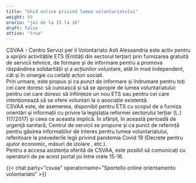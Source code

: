 ```yaml
---
title: "Ghid online privind lumea voluntariatului"
weight: 50
orario: "joi de la 15 la 16"
draft: false
attivo: "true"
---
```


CSVAA - Centro Servizi per il Volontariato Asti Alessandria este activ pentru a sprijini activitățile ETS (Entități din sectorul terțiar) prin furnizarea gratuită de servicii tehnice, de formare și de informare pentru a promova răspândirea solidarității și a acțiunilor voluntare, atât în ​​mod independent, cât și în sinergie cu ceilalți actori sociali.  
Prin urmare, este propus și ca punct de informare și îndrumare pentru toți cei care doresc să cunoască și să se apropie de lumea voluntariatului: pentru cei care doresc să înființeze un nou ETS sau pentru cei care intenționează să se ofere voluntari la o asociație existentă.  
CSVAA este, de asemenea, disponibil pentru ETS cu scopul de a furniza orientări și informații cu privire la legislația reformei sectorului terțiar (L.) 117/2017) și ceea ce aceasta implică. 
În sfârșit, în această perioadă de urgență sanitară, Centrul de servicii se propune și ca punct de referință pentru găsirea informațiilor de interes pentru lumea voluntariatului, referitoare la prevederile legii privind pandemia Covid 19 (Decrete pentru ajutor economic, măsuri de izolare , etc.).  
Pentru a accesa asistența oferită de CSVAA, este posibil să comunicați cu operatorii de pe acest portal joi între orele 15-16.

{{< chat party="csvaa" operatorname="Sportello online orientamento volontariato" >}}
